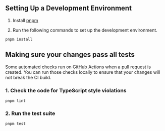 ## Setting Up a Development Environment

1. Install [pnpm](https://pnpm.io/)

2. Run the following commands to set up the development environment.

```
pnpm install
```

## Making sure your changes pass all tests

Some automated checks run on GitHub Actions when a pull request is created.
You can run those checks locally to ensure that your changes will not break the CI build.

### 1. Check the code for TypeScript style violations

```
pnpm lint
```

### 2. Run the test suite
```
pnpm test
```
